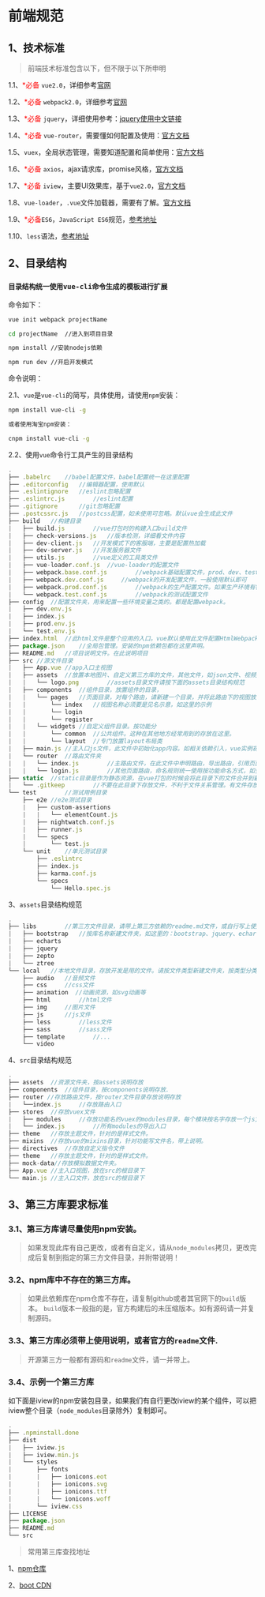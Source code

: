 # 前端规范
## 1、技术标准
> 前端技术标准包含以下，但不限于以下所申明

1.1、<span style="color:red;">*必备</span> `vue2.0`，详细参考[官网](https://vuejs.org/)

1.2、<span style="color:red;">*必备</span> `webpack2.0`，详细参考[官网](https://doc.webpack-china.org/configuration/)

1.3、<span style="color:red;">*必备</span> `jquery`，详细使用参考：[jquery使用中文链接](http://jquery.cuishifeng.cn/)

1.4、<span style="color:red;">*必备</span> `vue-router`，需要懂如何配置及使用：[官方文档](https://router.vuejs.org/zh-cn/)

1.5、`vuex`，全局状态管理，需要知道配置和简单使用：[官方文档](http://vuex.vuejs.org/zh-cn/)

1.6、<span style="color:red;">*必备</span> `axios`，ajax请求库，promise风格，[官方文档](https://github.com/mzabriskie/axios)

1.7、<span style="color:red;">*必备</span> `iview`，主要UI效果库，基于`vue2.0`，[官方文档](https://www.iviewui.com/docs/guide/install)

1.8、`vue-loader`，`.vue`文件加载器，需要有了解。[官方文档](https://vue-loader.vuejs.org/zh-cn/)

1.9、<span style="color:red;">*必备</span>`ES6`，`JavaScript ES6`规范，[参考地址](http://es6.ruanyifeng.com/)

1.10、`less`语法，[参考地址](http://less.bootcss.com/)


## 2、目录结构

### `目录结构统一使用vue-cli命令生成的模板进行扩展`
命令如下：
```bash
vue init webpack projectName

cd projectName  //进入到项目目录

npm install //安装nodejs依赖

npm run dev //开启开发模式
```
命令说明：

2.1、`vue`是`vue-cli`的简写，具体使用，请使用`npm`安装：
```bash
npm install vue-cli -g

或者使用淘宝npm安装：

cnpm install vue-cli -g
```
2.2、使用`vue`命令行工具产生的目录结构
```js
.
├── .babelrc	//babel配置文件，babel配置统一在这里配置
├── .editorconfig	//编辑器配置，使用默认
├── .eslintignore	//eslint忽略配置
├── .eslintrc.js		//eslint配置
├── .gitignore		//git忽略配置
├── .postcssrc.js	//postcss配置，如未使用可忽略。默认vue会生成此文件
├── build	//构建目录
|   ├── build.js		//vue打包时的构建入口build文件
|   ├── check-versions.js	//版本检测，详细看文件内容
|   ├── dev-client.js	//开发模式下的客服端，主要是配置热加载
|   ├── dev-server.js	//开发服务器文件
|   ├── utils.js		//vue定义的工具类文件
|   ├── vue-loader.conf.js	//vue-loader的配置文件
|   ├── webpack.base.conf.js		//webpack基础配置文件，prod、dev、test都会合并此文件配置
|   ├── webpack.dev.conf.js		//webpack的开发配置文件，一般使用默认即可
|   ├── webpack.prod.conf.js		//webpack的生产配置文件。如果生产环境有特殊处理在此配置
|   └── webpack.test.conf.js		//webpack的测试配置文件
├── config	//配置文件夹，用来配置一些环境变量之类的。都是配置webpack。
|   ├── dev.env.js
|   ├── index.js
|   ├── prod.env.js
|   └── test.env.js
├── index.html	//此html文件是整个应用的入口。vue默认使用此文件配置HtmlWebpackPlugin的template项
├── package.json	//全局包管理。安装的npm依赖包都在这里声明。
├── README.md	//项目说明文件。在此说明项目
├── src	//源文件目录
|   ├── App.vue	//app入口主视图
|   ├── assets	//放置本地图片、自定义第三方库的文件，其他文件，如json文件、视频文件等
|   |   └── logo.png		//assets目录文件请按下面的assets目录结构规范
|   ├── components	//组件目录，放置组件的目录，
|   |   └── pages  	//页面目录，对每个路由，请新建一个目录，并将此路由下的视图放置在此目录下
| 	|		└── index	//视图名称必须要是见名示意，如这里的示例
|	|		└── login
|	|		└── register
|	|	└── widgets	//自定义组件目录。按功能分
|	|		└── common	//公共组件。这种在其他地方经常用到的存放在这里。
|	|		└── layout	//专门放置layout布局类
|   ├── main.js	//主入口js文件，此文件中初始化app内容。如相关依赖引入，vue实例初始化等。
|   └── router	//路由文件夹
|   |   └── index.js		//主路由文件，在此文件中申明路由，导出路由，引用页面路由。
|	|	└── login.js		//其他页面路由，命名规则统一使用按功能命名方式，如登陆：login
├── static	//static目录是作为静态资源，在vue打包的时候会将此目录下的文件合并到最终的static目录
|   └── .gitkeep		//不要在此目录下存放文件，不利于文件关系管理。有文件存放请放在/src/assets目录
└── test		//测试用例目录
    ├── e2e	//e2e测试目录
    |   ├── custom-assertions
    |   |   └── elementCount.js
    |   ├── nightwatch.conf.js
    |   ├── runner.js
    |   └── specs
    |       └── test.js
    └── unit	//单元测试目录
        ├── .eslintrc
        ├── index.js
        ├── karma.conf.js
        └── specs
            └── Hello.spec.js
```

3、`assets`目录结构规范

```js
.
├── libs		//第三方文件目录，请带上第三方依赖的readme.md文件，或自行写上使用说明！
|   ├── bootstrap	//按库名称新建文件夹，如这里的：bootstrap、jquery、echarts等.
|   ├── echarts
|   ├── jquery		
|   ├── zepto
|   └── ztree
└── local	//本地文件目录，存放开发是用的文件。请按文件类型新建文件夹，按类型分类。
    ├── audio	//音频文件
    ├── css		//css文件
	├── animation  //动画资源，如svg动画等
    ├── html		//html文件
    ├── img		//图片文件
    ├── js		//js文件
    ├── less		//less文件
    ├── sass		//sass文件
    ├── template		//...
    └── video
```

4、`src`目录结构规范

```js
.
├── assets  //资源文件夹，按assets说明存放
├── components	//组件目录，按components说明存放.
├── router //存放路由文件，按router文件目录存放说明存放
| 	└──index.js 	//存放路由入口
├── stores  //存放vuex文件
|   ├── modules		//存放功能名的vuex的modules目录，每个模块按名字存放一个js文件
|   └── index.js		//所有modules的导出入口
├── theme	//存放主题文件，针对的是样式文件。
├── mixins 	//存放vue的mixins目录，针对功能写文件名，带上说明。
├── directives  //存放自定义指令文件
├── theme	//存放主题文件，针对的是样式文件。
├── mock-data//存放模拟数据文件夹。
├── App.vue	//主入口视图，放在src的根目录下
└── main.js	//主入口文件，放在src的根目录下
```



## 3、第三方库要求标准

### 3.1、第三方库请尽量使用npm安装。
> 如果发现此库有自己更改，或者有自定义，请从`node_modules`拷贝，更改完成后复制到指定的第三方文件目录，并附带说明！

### 3.2、npm库中不存在的第三方库。
> 如果此依赖库在npm仓库不存在，请复制github或者其官网下的`build`版本。
> `build`版本一般指的是，官方构建后的未压缩版本。如有源码请一并复制源码。

### 3.3、第三方库必须带上使用说明，或者官方的`readme`文件.

> 开源第三方一般都有源码和`readme`文件，请一并带上。

### 3.4、示例一个第三方库

如下面是iview的npm安装包目录，如果我们有自行更改iview的某个组件，可以把iview整个目录（`node_modules`目录除外）复制即可。

```js
.
├── .npminstall.done
├── dist
|   ├── iview.js
|   ├── iview.min.js
|   └── styles
|       ├── fonts
|       |   ├── ionicons.eot
|       |   ├── ionicons.svg
|       |   ├── ionicons.ttf
|       |   └── ionicons.woff
|       └── iview.css
├── LICENSE
├── package.json
├── README.md
└── src

```

> 常用第三库查找地址

1、[npm仓库](https://npmjs.com)

2、[boot CDN](http://www.bootcdn.cn/)
